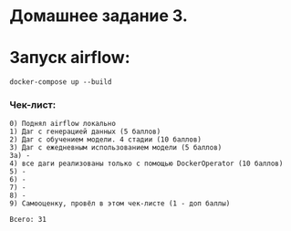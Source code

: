 
# Домашнее задание 3.

# Запуск airflow:
    docker-compose up --build

### Чек-лист:
```
0) Поднял airflow локально
1) Даг с генерацией данных (5 баллов)
2) Даг с обучением модели. 4 стадии (10 баллов)
3) Даг с ежедневным использованием модели (5 баллов)
3а) - 
4) все даги реализованы только с помощью DockerOperator (10 баллов)
5) -
6) -
7) -
8) -
9) Самооценку, провёл в этом чек-листе (1 - доп баллы)  

Всего: 31
```